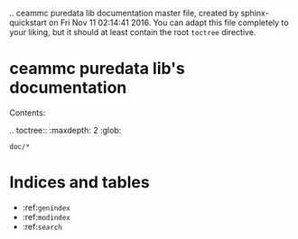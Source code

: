 .. ceammc puredata lib documentation master file, created by
   sphinx-quickstart on Fri Nov 11 02:14:41 2016.
   You can adapt this file completely to your liking, but it should at least
   contain the root `toctree` directive.

ceammc puredata lib's documentation
===============================================

Contents:

.. toctree::
    :maxdepth: 2
    :glob:

    doc/*



Indices and tables
==================

* :ref:`genindex`
* :ref:`modindex`
* :ref:`search`

